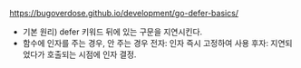 https://bugoverdose.github.io/development/go-defer-basics/

- 기본 원리) defer 키워드 뒤에 있는 구문을 지연시킨다.
- 함수에 인자를 주는 경우, 안 주는 경우
  전자: 인자 즉시 고정하여 사용
  후자: 지연되었다가 호출되는 시점에 인자 결정.
